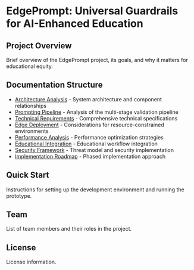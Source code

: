 # EdgePrompt: Universal Guardrails for AI-Enhanced Education

## Project Overview
Brief overview of the EdgePrompt project, its goals, and why it matters for educational equity.

## Documentation Structure
- [Architecture Analysis](./docs/ARCHITECTURE.md) - System architecture and component relationships
- [Prompting Pipeline](./docs/PROMPTING_PIPELINE.md) - Analysis of the multi-stage validation pipeline
- [Technical Requirements](./docs/TECHNICAL_REQUIREMENTS.md) - Comprehensive technical specifications
- [Edge Deployment](./docs/EDGE_DEPLOYMENT.md) - Considerations for resource-constrained environments
- [Performance Analysis](./docs/PERFORMANCE_ANALYSIS.md) - Performance optimization strategies
- [Educational Integration](./docs/EDUCATIONAL_CONTEXT.md) - Educational workflow integration
- [Security Framework](./docs/SECURITY.md) - Threat model and security implementation
- [Implementation Roadmap](./docs/IMPLEMENTATION_PLAN.md) - Phased implementation approach

## Quick Start
Instructions for setting up the development environment and running the prototype.

## Team
List of team members and their roles in the project.

## License
License information.
